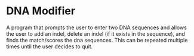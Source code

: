 # DNA Modifier
A program that prompts the user to enter two DNA sequences and allows the user to add an indel, 
delete an indel (if it exists in the sequence), and finds the match/scores the dna sequences. This
can be repeated multiple times until the user decides to quit.
